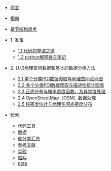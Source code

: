 * [前言](./markdown/preface.md)
* [指南](./markdown/instruction.md)
* [章节结构思考](./markdown/structure_chapters.md)
* 1\. 准备
    * [1.1 代码的整洁之道](./markdown/cleanCode.md)
    * [1.2 python解释器与笔记](./markdown/pythonInterpreterAndNote.md)
* 2\. 认识地理空间数据和基本的数据分析方法
    * [2.1 单个分类POI数据爬取与地理空间点地图](./notebook_code/BaiduMapPOI_collection_singleClassification.md)
    * [2.2 多个分类POI数据爬取与描述性统计图表](./notebook_code/BaiduMapPOI_collection_multipleClassification.md)
    * [2.3 正态分布与概率密度函数，及异常值处理](./notebook_code/normalDis_PDF_outliers.md)
    * [2.4 OpenStreetMap（OSM）数据处理](./notebook_code/OSM_dataProcessing.md)
    * [2.5 核密度估计与地理空间点密度分布](./notebook_code/kde.md)

* 检索
    * [代码工具](./markdown/codeToolIdx.md)
    * [数据](./markdown/dataIdx.md)
    * [库分类汇总](./markdown/libraryClassiSummary.md)
    * [参考文献](./markdown/reference.md)
    * [实验](./markdown/experimentIdx.md)
    * [缩写](./markdown/abbreviation.md)
    * [note](./markdown/note.md)




